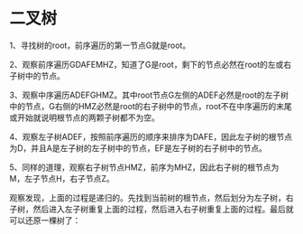 # 二叉树

1、寻找树的root，前序遍历的第一节点G就是root。

2、观察前序遍历GDAFEMHZ，知道了G是root，剩下的节点必然在root的左或右子树中的节点。

3、观察中序遍历ADEFGHMZ。其中root节点G左侧的ADEF必然是root的左子树中的节点，G右侧的HMZ必然是root的右子树中的节点，root不在中序遍历的末尾或开始就说明根节点的两颗子树都不为空。

4、观察左子树ADEF，按照前序遍历的顺序来排序为DAFE，因此左子树的根节点为D，并且A是左子树的左子树中的节点，EF是左子树的右子树中的节点。

5、同样的道理，观察右子树节点HMZ，前序为MHZ，因此右子树的根节点为M，左子节点H，右子节点Z。

观察发现，上面的过程是递归的。先找到当前树的根节点，然后划分为左子树，右子树，然后进入左子树重复上面的过程，然后进入右子树重复上面的过程。最后就可以还原一棵树了：